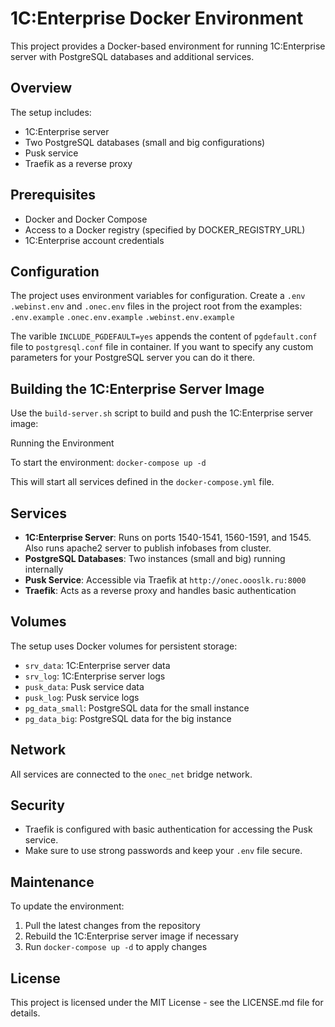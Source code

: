 # 1C:Enterprise Docker Environment

This project provides a Docker-based environment for running 1C:Enterprise server with PostgreSQL databases and additional services.

## Overview

The setup includes:
- 1C:Enterprise server
- Two PostgreSQL databases (small and big configurations)
- Pusk service
- Traefik as a reverse proxy

## Prerequisites

- Docker and Docker Compose
- Access to a Docker registry (specified by DOCKER_REGISTRY_URL)
- 1C:Enterprise account credentials

## Configuration

The project uses environment variables for configuration. Create a `.env` `.webinst.env` and `.onec.env` files in the project root from the examples:
`.env.example`
`.onec.env.example`
`.webinst.env.example`

The varible `INCLUDE_PGDEFAULT=yes` appends the content of `pgdefault.conf` file to `postgresql.conf` file in container. If you want to specify any custom parameters for your PostgreSQL server you can do it there.

## Building the 1C:Enterprise Server Image

Use the `build-server.sh` script to build and push the 1C:Enterprise server image:

Running the Environment

To start the environment:
`docker-compose up -d`

This will start all services defined in the `docker-compose.yml` file.

## Services

- **1C:Enterprise Server**: Runs on ports 1540-1541, 1560-1591, and 1545. Also runs apache2 server to publish infobases from cluster.
- **PostgreSQL Databases**: Two instances (small and big) running internally
- **Pusk Service**: Accessible via Traefik at `http://onec.oooslk.ru:8000`
- **Traefik**: Acts as a reverse proxy and handles basic authentication

## Volumes

The setup uses Docker volumes for persistent storage:

- `srv_data`: 1C:Enterprise server data
- `srv_log`: 1C:Enterprise server logs
- `pusk_data`: Pusk service data
- `pusk_log`: Pusk service logs
- `pg_data_small`: PostgreSQL data for the small instance
- `pg_data_big`: PostgreSQL data for the big instance

## Network

All services are connected to the `onec_net` bridge network.

## Security

- Traefik is configured with basic authentication for accessing the Pusk service.
- Make sure to use strong passwords and keep your `.env` file secure.

## Maintenance

To update the environment:

1. Pull the latest changes from the repository
2. Rebuild the 1C:Enterprise server image if necessary
3. Run `docker-compose up -d` to apply changes

## License

This project is licensed under the MIT License - see the LICENSE.md file for details.
